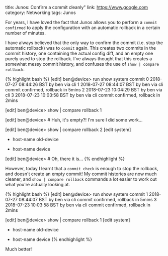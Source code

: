 title: Junos: Confirm a commit cleanly"
link: https://www.google.com
category: Networking
tags: Junos

For years, I have loved the fact that Junos allows you to perform a `commit confirmed` to apply the configuration with an automatic rollback in a certain number of minutes.

I have always believed that the only way to confirm the commit (i.e. stop the automatic rollback) was to `commit` again. This creates two commits in the commit history, one containing the actual config diff, and an empty one purely used to stop the rollback. I've always thought that this creates a somewhat messy commit history, and confuses the use of `show | compare rollback`:

{% highlight bash %}
[edit]
ben@device> run show system commit
0   2018-07-27 08:44:26 BST by ben via cli
1   2018-07-27 08:44:07 BST by ben via cli commit confirmed, rollback in 5mins
2   2018-07-23 10:04:29 BST by ben via cli
3   2018-07-23 10:03:58 BST by ben via cli commit confirmed, rollback in 2mins

[edit]
ben@device> show | compare rollback 1

[edit]
ben@device> # Huh, it's empty?! I'm sure I did some work...

[edit]
ben@device> show | compare rollback 2
[edit system]
-   host-name old-device
+   host-name device

[edit]
ben@device> # Oh, there it is...
{% endhighlight %}

However, today I learnt that a `commit check` is enough to stop the rollback, and doesn't create an empty commit! My commit histories are now much cleaner, and `show | compare rollback` commands a lot easier to work out what you're actually looking at.

{% highlight bash %}
[edit]
ben@device> run show system commit
1   2018-07-27 08:44:07 BST by ben via cli commit confirmed, rollback in 5mins
3   2018-07-23 10:03:58 BST by ben via cli commit confirmed, rollback in 2mins

[edit]
ben@device> show | compare rollback 1
[edit system]
-   host-name old-device
+   host-name device
{% endhighlight %}

Much better!
